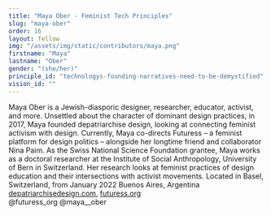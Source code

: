 ```yaml
---
title: "Maya Ober - Feminist Tech Principles"
slug: "maya-ober"
order: 16
layout: fellow
img: "/assets/img/static/contributors/maya.png"
firstname: "Maya"
lastname: "Ober"
gender: "(she/her)"
principle_id: "technologys-founding-narratives-need-to-be-demystified"
vision_id: ""
---
```

Maya Ober is a Jewish-diasporic designer, researcher, educator, activist, and more. Unsettled about the character of dominant design practices, in 2017, Maya founded depatriarchise design, looking at connecting feminist activism with design. Currently, Maya co-directs Futuress – a feminist platform for design politics – alongside her longtime friend and collaborator Nina Paim.  As the Swiss National Science Foundation grantee, Maya works as a doctoral researcher at the Institute of Social Anthropology, University of Bern in Switzerland. Her research looks at feminist practices of design education and their intersections with activist movements.
Located in Basel, Switzerland, from January 2022 Buenos Aires, Argentina <br>
[depatriarchisedesign.com](https://depatriarchisedesign.com), [futuress.org](https://futuress.org) <br>
@futuress_org @maya__ober

